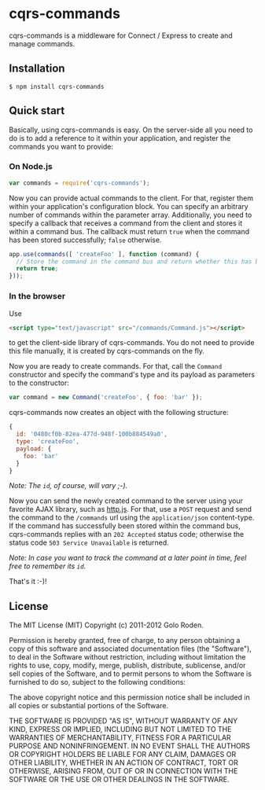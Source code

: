 cqrs-commands
=============

cqrs-commands is a middleware for Connect / Express to create and manage commands.

## Installation

    $ npm install cqrs-commands

## Quick start

Basically, using cqrs-commands is easy. On the server-side all you need to do is to add a reference to it within your application,
and register the commands you want to provide:

### On Node.js

```javascript
var commands = require('cqrs-commands');
```

Now you can provide actual commands to the client. For that, register them within your application's configuration block. You can
specify an arbitrary number of commands within the parameter array. Additionally, you need to specify a callback that receives a
command from the client and stores it within a command bus. The callback must return `true` when the command has been stored
successfully; `false` otherwise.

```javascript
app.use(commands([ 'createFoo' ], function (command) {
  // Store the command in the command bus and return whether this has been successful.
  return true;
}));
```

### In the browser

Use

```html
<script type="text/javascript" src="/commands/Command.js"></script>
```

to get the client-side library of cqrs-commands. You do not need to provide this file manually, it is created by cqrs-commands on
the fly.

Now you are ready to create commands. For that, call the `Command` constructor and specify the command's type and its payload as
parameters to the constructor:

```javascript
var command = new Command('createFoo', { foo: 'bar' });
```

cqrs-commands now creates an object with the following structure:

```javascript
{
  id: '0480cf0b-82ea-477d-948f-100b884549a0',
  type: 'createFoo',
  payload: {
    foo: 'bar'
  }
}
```

*Note: The `id`, of course, will vary ;-).*

Now you can send the newly created command to the server using your favorite AJAX library, such as [http.js](https://github.com/goloroden/http.js).
For that, use a `POST` request and send the command to the `/commands` url using the `application/json` content-type. If the command
has successfully been stored within the command bus, cqrs-commands replies with an `202 Accepted` status code; otherwise the status
code `503 Service Unavailable` is returned.

*Note: In case you want to track the command at a later point in time, feel free to remember its `id`.*

That's it :-)!

## License

The MIT License (MIT)
Copyright (c) 2011-2012 Golo Roden.
 
Permission is hereby granted, free of charge, to any person obtaining a copy of this software and associated documentation files (the "Software"), to deal in the Software without restriction, including without limitation the rights to use, copy, modify, merge, publish, distribute, sublicense, and/or sell copies of the Software, and to permit persons to whom the Software is furnished to do so, subject to the following conditions:
 
The above copyright notice and this permission notice shall be included in all copies or substantial portions of the Software.
 
THE SOFTWARE IS PROVIDED "AS IS", WITHOUT WARRANTY OF ANY KIND, EXPRESS OR IMPLIED, INCLUDING BUT NOT LIMITED TO THE WARRANTIES OF MERCHANTABILITY, FITNESS FOR A PARTICULAR PURPOSE AND NONINFRINGEMENT. IN NO EVENT SHALL THE AUTHORS OR COPYRIGHT HOLDERS BE LIABLE FOR ANY CLAIM, DAMAGES OR OTHER LIABILITY, WHETHER IN AN ACTION OF CONTRACT, TORT OR OTHERWISE, ARISING FROM, OUT OF OR IN CONNECTION WITH THE SOFTWARE OR THE USE OR OTHER DEALINGS IN THE SOFTWARE.